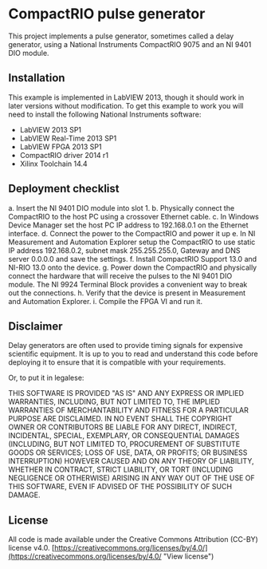 # CompactRIO pulse generator
This project implements a pulse generator, sometimes called a delay generator, using a National Instruments CompactRIO 9075 and an NI 9401 DIO module.

## Installation
This example is implemented in LabVIEW 2013, though it should work in later versions without modification. To get this example to work you will need to install the following National Instruments software:
 *	LabVIEW 2013 SP1
 *	LabVIEW Real-Time 2013 SP1
 *	LabVIEW FPGA 2013 SP1
 *	CompactRIO driver 2014 r1
 * 	Xilinx Toolchain 14.4

## Deployment checklist
a.	Insert the NI 9401 DIO module into slot 1.
b.	Physically connect the CompactRIO to the host PC using a crossover Ethernet cable.
c.	In Windows Device Manager set the host PC IP address to 192.168.0.1 on the Ethernet interface.
d.	Connect the power to the CompactRIO and power it up
e.	In NI Measurement and Automation Explorer setup the CompactRIO to use static IP address 192.168.0.2, subnet mask 255.255.255.0, Gateway and DNS server 0.0.0.0 and save the settings. 
f.	Install CompactRIO Support 13.0 and NI-RIO 13.0 onto the device.
g.	Power down the CompactRIO and physically connect the hardware that will receive the pulses to the NI 9401 DIO module. The NI 9924 Terminal Block provides a convenient way to break out the connections.
h.	Verify that the device is present in Measurement and Automation Explorer.
i.	Compile the FPGA VI and run it.

## Disclaimer
Delay generators are often used to provide timing signals for expensive scientific equipment. It is up to you to read and understand this code before deploying it to ensure that it is compatible with your requirements. 

Or, to put it in legalese:

THIS SOFTWARE IS PROVIDED "AS IS" AND ANY EXPRESS OR IMPLIED WARRANTIES, INCLUDING, BUT NOT LIMITED TO, THE IMPLIED WARRANTIES OF MERCHANTABILITY AND FITNESS FOR A PARTICULAR PURPOSE ARE DISCLAIMED. IN NO EVENT SHALL THE COPYRIGHT OWNER OR CONTRIBUTORS BE LIABLE FOR ANY DIRECT, INDIRECT, INCIDENTAL, SPECIAL, EXEMPLARY, OR CONSEQUENTIAL DAMAGES (INCLUDING, BUT NOT LIMITED TO, PROCUREMENT OF SUBSTITUTE GOODS OR SERVICES; LOSS OF USE, DATA, OR PROFITS; OR BUSINESS INTERRUPTION) HOWEVER CAUSED AND ON ANY THEORY OF LIABILITY, WHETHER IN CONTRACT, STRICT LIABILITY, OR TORT (INCLUDING NEGLIGENCE OR OTHERWISE) ARISING IN ANY WAY OUT OF THE USE OF THIS SOFTWARE, EVEN IF ADVISED OF THE POSSIBILITY OF SUCH DAMAGE.

## License
All code is made available under the Creative Commons Attribution (CC-BY) license v4.0.
[https://creativecommons.org/licenses/by/4.0/](https://creativecommons.org/licenses/by/4.0/ "View license")

